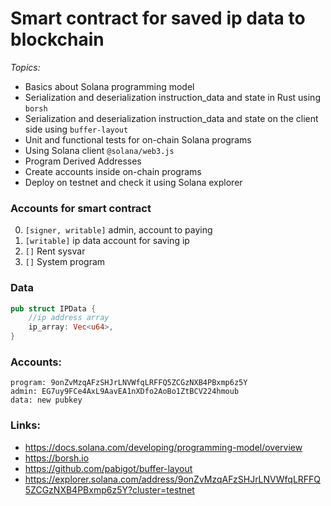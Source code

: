 # Smart contract for saved ip data to blockchain


_Topics:_
- Basics about Solana programming model   
- Serialization and deserialization instruction_data and state in Rust using `borsh`
- Serialization and deserialization instruction_data and state on the client side using `buffer-layout`
- Unit and functional tests for on-chain Solana programs
- Using Solana client `@solana/web3.js`
- Program Derived Addresses
- Create accounts inside on-chain programs
- Deploy on testnet and check it using Solana explorer

### Accounts for smart contract
 0. `[signer, writable]` admin, account to paying
 1. `[writable]` ip data account for saving ip
 2. `[]` Rent sysvar
 3. `[]` System program

### Data
```rust
pub struct IPData {
    //ip address array
    ip_array: Vec<u64>,
}
```


### Accounts:
```
program: 9onZvMzqAFzSHJrLNVWfqLRFFQ5ZCGzNXB4PBxmp6z5Y
admin: EG7uy9FCe4AxL9AavEA1nXDfo2AoBo1ZtBCV224hmoub
data: new pubkey
```

### Links:
- https://docs.solana.com/developing/programming-model/overview
- https://borsh.io
- https://github.com/pabigot/buffer-layout
- https://explorer.solana.com/address/9onZvMzqAFzSHJrLNVWfqLRFFQ5ZCGzNXB4PBxmp6z5Y?cluster=testnet